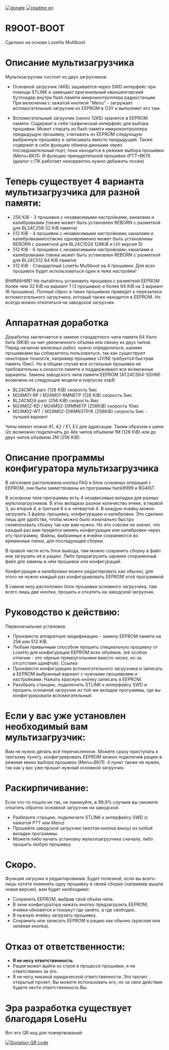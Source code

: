 [![donate](https://img.shields.io/badge/%D0%9F%D0%BE%D0%B1%D0%BB%D0%B0%D0%B3%D0%BE%D0%B4%D0%B0%D1%80%D0%B8%D1%82%D1%8C%20%D0%B0%D0%B2%D1%82%D0%BE%D1%80%D0%B0-CloudTips-blue)](https://pay.cloudtips.ru/p/c197b86d) [![readme en](https://img.shields.io/badge/README%20in%20English-214a57)](/README.md)

# R9OOT-BOOT
Сделано на основе LoseHu Multiboot

# Описание мультизагрузчика
Мультизагрузчик состоит из двух загрузчиков:

* Основной загрузчик (4КБ) зашивается через SWD интерфейс при помощи STLINK и замещает оригинальный кваншенговский бутлоадер внутри flash памяти микроконтроллера радиостанции. При включении с зажатой кнопкой "Menu" - загружает вспомогательный загрузчик из EEPROM в ОЗУ и выполняет его там.

* Вспомогательный загрузчик (около 12КБ) хранится в EEPROM памяти. Содержит в себе графический интерфейс для выбора прошивки. Может стирать из flash памяти микроконтроллера предыдущую прошивку, считывать из EEPROM следующую выбранную прошивку и записывать вместо предыдущей. Также содержит в себе функцию обмена данными через последовательный порт, пока находится в режиме выбора прошивки (Menu+ВКЛ). И функцию принудительной прошивки (PTT+ВКЛ) (диалог с ПК работает некорректно нужно дебажить позже)

# Теперь существует 4 варианта мультизагрузчика для разной памяти:

* 256 KiB - 3 прошивки с независимыми настройками, каналами и калибровками (также может быть установлен REBORN с разметкой для BL24C256 32 KiB памяти)
* 512 KiB - 4 прошивки с независимыми настройками, каналами и калибровками\n(также одновременно может быть установлены REBORN с разметкой для BL24C1024 128KiB и IJV версия S)
* 512 KiB - 6 прошивок с независимыми настройками, каналами и калибровками (также может быть установлен REBORN с разметкой для BL24C512 64 KiB памяти)
* 512 KiB - Стандартный LoseHu Multiboot на 4 прошивки. Для всех прошивок будет использоваться одни и теже настройки!

ВНИМАНИЕ! Не пытайтесь установить прошивки с разметкой EEPROM более чем 32 KiB на вариант 1 (3 прошивки) и более 64 KiB на 3 вариант (6 прошивок). Полный сброс в таких прошивках приведет к перезаписи вспомогательного загрузчика, который также находится в EEPROM. Но всегда можно откатиться на заводской загрузчик.
# Аппаратная доработка
Доработка заключается в замене стандартного чипа памяти 64 Кило бита (8KiB) на чип увеличенного объёма или связку из двух чипов. Перед началом железных работ, нужно определиться, какими прошивками вы собираетесь пользоваться, так как существуют некоторые тонкости, например прошивке IJV(N) требуется быстрая память (5мс).
Но в общем случае все остальные прошивки не требовательны к скорости памяти и поддерживают все возможные варианты.
Замена заводского чипа памяти EEPROM (AT24CS64-SSHM) возможна на следующие модели в корпусах sop8:
* BL24CM1A parc (128 KiB) скорость 5мс
* M24M01-RP / M24M01-RMN6TP (128 KiB) скорость 5мс
* BL24CM2A parc (256 KiB) скорость 8мс
* M24M02-RD / M24M02-DRMN6TP (256KiB) скорость 10мс
* M24M02-WT / M24M02-DWMN3TP/K (256KiB) скорость 5мс - лучший вариант

Чипы имеют ножки A1, A2 / E1, E2 для адресации. Таким образом к шине i2c возможно подключить до 4ёх чипов объёмом 1M (128 KiB) или до двух чипов объёмом 2M (256 KiB).
# Описание программы конфигуратора мультизагрузчика
В заголовке расположена кнопка FAQ и блок основных операций с EEPROM, они были заимствованы из программы hank9999 и BG4IST.

В основном теле программы есть 4 независимые вкладки для разных мультизагрузчиков. В этих вкладках разное количество ячеек, в первой 3, во второй 4, в третьей 6 и в четвертой 4. 
В каждую ячейку можно загрузить 3 файла: прошивку, конфигурацию и калибровки.
Это сделано лишь для удобства, чтобы можно было изначально быстро скомпоновать сборку так как вам нужно. Но это совсем не значит, что каждый раз вам придется менять конфигурации или калибровки через эту программу. 
Файлы, выбранные в ячейки сохраняются во временные папки, для последующей сборки.

В правой части есть блок вывода, там можно сохранить сборку в файл или загрузить её в рацию. Либо предзагрузить заранее сохраненный файл для замены в нём прошивок или конфигураций. 

Конфигурации и калибровки можно редактировать как обычно, для этого не нужно каждый раз конфигурировать EEPROM этой программой

В самом низу расположен блок прошивки основного загрузчика, там всего лишь две кнопки, прошить и откатить на заводской загрузчик.
# Руководство к действию:
 Первоначальная установка:

* Произвести аппаратную модификацию - замену EEPROM памяти на 256 или 512 KiB.
* Любым привычным способом прошить специальную прошивку от LoseHu для конфигурации EEPROM всех объёмов. (её особое отличие - это чёрные прямоугольники вместо чисел, из-за отсутствия шрифтов). Ссылка
* Произвести конфигурацию вспомогательного загрузчика и записать в EEPROM выбранный вариант с нужными прошивками и настройками. Нажать красную кнопку записать в EEPROM.
* Разобрать станцию, подключить STLINK к интерфейсу SWD и прошить основной загрузчик из той-же вкладки программы, где вы конфигурировали вспомогательный.

# Если у вас уже установлен необходимый вам мультизагрузчик:
Вам не нужно делать всё перечисленное. Можете сразу приступать к третьему пункту, конфигурировать EEPROM можно подключив рацию в режиме меню выбора прошивок (Menu+ВКЛ). 4 пункт также не нужен, так как у вас уже прошит нужный основной загрузчик.
# Раскирпичивание:
Если что-то пошло не так, не паникуйте, в 99,9% случаев вы сможете откатить обратно основной загрузчик на заводской.

* Разберите станцию, подключите STLINK к интерфейсу SWD (с нажатой PTT или Menu) 
* Прошейте заводской загрузчик (желтая кнопка внизу) из любой вкладки программы. 
* Можете либо начать установку мультизагрузчика сначала, либо прошить любую прошивку.

# Скоро.
Функция загрузки и редактирования. Будет полезной, если вы всего-лишь хотите поменять одну прошивку в своей сборке (например вышла новая версия), вам будет необходимо: 
* Сохранить EEPROM, выбрав свой объём чипа.
* В окне конфигуратора нажать кнопку предзагрузить EEPROM, ячейки обновятся и покажут где занято, а где свободно.
* В нужную ячейку загрузить прошивку.
* Сохранить или записать EEPROM в рацию как обычно (красная или зелёная кнопка).

# Отказ от ответственности:

* **Я не несу ответственность**
* Рация может выйти из строя в процессе прошивки, я не ответственен за это.
* Я не несу никакой юридической ответственности. Это проэкт открытый проэкт; Вы можете использовать его, но за свои действия будете нести ответственность Вы.

# Эра разработка существует благодаря LoseHu
Вот его QR код для пожертвований:

[![Donation QR code](https://github.com/losehu/uv-k5-firmware-chinese/blob/main/payment/show.png)](https://losehu.github.io/payment-codes/)

